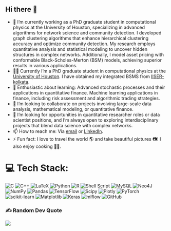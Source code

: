## Hi there 👋

<!--
**ghoshtania/ghoshtania** is a ✨ _special_ ✨ repository because its `README.md` (this file) appears on your GitHub profile.

Here are some ideas to get you started:-->

- 🔭 I’m currently working as a PhD graduate student in computational physics at the University of Houston, specializing in advanced algorithms for network science and community detection. I developed graph clustering algorithms that enhance hierarchical clustering accuracy and optimize community detection. My research employs quantitative analysis and statistical modeling to uncover hidden structures in complex networks. Additionally, I model asset pricing with conformable Black-Scholes-Merton (BSM) models, achieving superior results in various applications.
- 👩‍🏫 Currently I’m a PhD graduate student in computational physics at the [University of Houston](https://www.uh.edu/). I have obtained my integrated BSMS from [IISER-kolkata](https://www.iiserkol.ac.in/web/en/#gsc.tab=0).
- 🌱 Enthusiastic about learning: Advanced stochastic processes and their applications in quantitative finance. Machine learning applications in finance, including risk assessment and algorithmic trading strategies.
- 👯 I’m looking to collaborate on projects involving large-scale data analysis, mathematical modeling, or quantitative finance.
- 🤔 I’m looking for opportunities in quantitative researcher roles or data scientist positions, and I’m always open to exploring interdisciplinary projects that blend data science with complex networks.
- 📫 How to reach me: Via [email](ghoshtania96@gmail.com) or [LinkedIn](https://www.linkedin.com/in/ghoshtania96/).
- ⚡ Fun fact: I love to travel the world 🌎 and take beautiful pictures 📷! I also enjoy cooking 👩‍🍳.

# 💻 Tech Stack:
![C](https://img.shields.io/badge/c-%2300599C.svg?style=flat&logo=c&logoColor=white) ![C++](https://img.shields.io/badge/c++-%2300599C.svg?style=flat&logo=c%2B%2B&logoColor=white) ![LaTeX](https://img.shields.io/badge/latex-%23008080.svg?style=flat&logo=latex&logoColor=white) ![Python](https://img.shields.io/badge/python-3670A0?style=flat&logo=python&logoColor=ffdd54) ![R](https://img.shields.io/badge/r-%23276DC3.svg?style=flat&logo=r&logoColor=white) ![Shell Script](https://img.shields.io/badge/shell_script-%23121011.svg?style=flat&logo=gnu-bash&logoColor=white) ![MySQL](https://img.shields.io/badge/mysql-4479A1.svg?style=flat&logo=mysql&logoColor=white) ![Neo4J](https://img.shields.io/badge/Neo4j-008CC1?style=flat&logo=neo4j&logoColor=white) ![NumPy](https://img.shields.io/badge/numpy-%23013243.svg?style=flat&logo=numpy&logoColor=white) ![Pandas](https://img.shields.io/badge/pandas-%23150458.svg?style=flat&logo=pandas&logoColor=white) ![TensorFlow](https://img.shields.io/badge/TensorFlow-%23FF6F00.svg?style=flat&logo=TensorFlow&logoColor=white) ![Scipy](https://img.shields.io/badge/SciPy-%230C55A5.svg?style=flat&logo=scipy&logoColor=%white) ![Plotly](https://img.shields.io/badge/Plotly-%233F4F75.svg?style=flat&logo=plotly&logoColor=white) ![PyTorch](https://img.shields.io/badge/PyTorch-%23EE4C2C.svg?style=flat&logo=PyTorch&logoColor=white) ![scikit-learn](https://img.shields.io/badge/scikit--learn-%23F7931E.svg?style=flat&logo=scikit-learn&logoColor=white) ![Matplotlib](https://img.shields.io/badge/Matplotlib-%23ffffff.svg?style=flat&logo=Matplotlib&logoColor=black) ![Keras](https://img.shields.io/badge/Keras-%23D00000.svg?style=flat&logo=Keras&logoColor=white) ![mlflow](https://img.shields.io/badge/mlflow-%23d9ead3.svg?style=flat&logo=numpy&logoColor=blue) ![GitHub](https://img.shields.io/badge/github-%23121011.svg?style=flat&logo=github&logoColor=white)

### ✍️ Random Dev Quote
![](https://quotes-github-readme.vercel.app/api?type=horizontal&theme=radical)



<!-- Proudly created with GPRM ( https://gprm.itsvg.in ) -->

